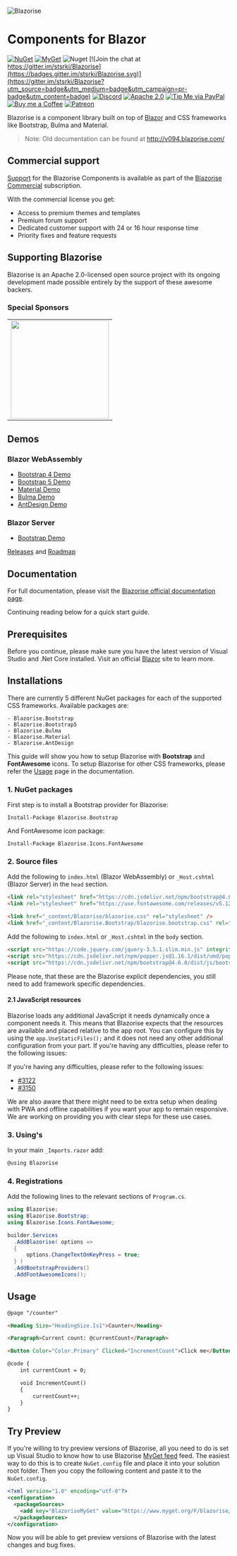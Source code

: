 ![Blazorise](https://user-images.githubusercontent.com/900302/147649481-11ca2931-34cd-4e24-8035-fe757cf9d744.png)

# Components for Blazor

[![NuGet](https://img.shields.io/nuget/vpre/Blazorise.svg)](https://www.nuget.org/profiles/Megabit)
[![MyGet](https://img.shields.io/myget/blazorise/vpre/blazorise.svg?label=myget)](https://www.myget.org/gallery/blazorise)
![Nuget](https://img.shields.io/nuget/dt/Blazorise.svg)
[![Join the chat at https://gitter.im/stsrki/Blazorise](https://badges.gitter.im/stsrki/Blazorise.svg)](https://gitter.im/stsrki/Blazorise?utm_source=badge&utm_medium=badge&utm_campaign=pr-badge&utm_content=badge)
[![Discord](https://img.shields.io/discord/761589226965696552?color=%237289da&label=Discord&logo=discord&logoColor=%237289da&style=flat-square)](https://discord.io/blazorise)
[![Apache 2.0](https://img.shields.io/github/license/stsrki/Blazorise.svg)](LICENSE)
[![Tip Me via PayPal](https://img.shields.io/badge/PayPal-tip%20me-green.svg?logo=paypal)](https://www.paypal.me/mladenmacanovic)
[![Buy me a Coffee](https://img.shields.io/badge/Buy%20me%20a%20coffee-donate-yellow.svg)](https://www.buymeacoffee.com/mladenmacanovic)
[![Patreon](https://img.shields.io/badge/Patreon-donate-yellow.svg)](https://www.patreon.com/mladenmacanovic)

Blazorise is a component library built on top of [Blazor](https://blazor.net/) and CSS frameworks like Bootstrap, Bulma and Material.

> Note: Old documentation can be found at http://v094.blazorise.com/

## Commercial support

[Support](https://support.blazorise.com/) for the Blazorise Components is available as part of the [Blazorise Commercial](https://commercial.blazorise.com/) subscription.

With the commercial license you get:

- Access to premium themes and templates
- Premium forum support
- Dedicated customer support with 24 or 16 hour response time
- Priority fixes and feature requests

## Supporting Blazorise

Blazorise is an Apache 2.0-licensed open source project with its ongoing development made possible entirely by the support of these awesome backers.

### Special Sponsors

<!--platinum start-->
<table>
  <tbody>
    <tr>
      <td align="center" valign="middle">
        <a href="https://volosoft.com/" target="_blank">
          <img width="222px" src="https://volosoft.com/assets/logos/volosoft-logo-dark.svg">
        </a>
      </td>
    </tr>
    <tr></tr>
  </tbody>
</table>
<!--platinum end-->

## Demos

### Blazor WebAssembly

- [Bootstrap 4 Demo](https://bootstrapdemo.blazorise.com)
- [Bootstrap 5 Demo](https://bootstrap5demo.blazorise.com)
- [Material Demo](https://materialdemo.blazorise.com/)
- [Bulma Demo](https://bulmademo.blazorise.com/)
- [AntDesign Demo](https://antdesigndemo.blazorise.com/)

### Blazor Server

- [Bootstrap Demo](https://rcbootstrapdemo.blazorise.com/)

[Releases](https://blazorise.com/docs/releases/) and [Roadmap](https://github.com/stsrki/Blazorise/issues/304)

## Documentation

For full documentation, please visit the [Blazorise official documentation page](https://blazorise.com/docs/).

Continuing reading below for a quick start guide.

## Prerequisites

Before you continue, please make sure you have the latest version of Visual Studio and .Net Core installed. Visit an official [Blazor](https://dotnet.microsoft.com/apps/aspnet/web-apps/client) site to learn more.

## Installations

There are currently 5 different NuGet packages for each of the supported CSS frameworks. Available packages are:

```
- Blazorise.Bootstrap
- Blazorise.Bootstrap5
- Blazorise.Bulma
- Blazorise.Material
- Blazorise.AntDesign
```

This guide will show you how to setup Blazorise with **Bootstrap** and **FontAwesome** icons. To setup Blazorise for other CSS frameworks, please refer the [Usage](https://blazorise.com/docs/usage/) page in the documentation.

### 1. NuGet packages

First step is to install a Bootstrap provider for Blazorise:

```
Install-Package Blazorise.Bootstrap
```

And FontAwesome icon package:

```
Install-Package Blazorise.Icons.FontAwesome
```

### 2. Source files

Add the following to `index.html` (Blazor WebAssembly) or `_Host.cshtml` (Blazor Server) in the `head` section.

```html
<link rel="stylesheet" href="https://cdn.jsdelivr.net/npm/bootstrap@4.6.0/dist/css/bootstrap.min.css" integrity="sha384-B0vP5xmATw1+K9KRQjQERJvTumQW0nPEzvF6L/Z6nronJ3oUOFUFpCjEUQouq2+l" crossorigin="anonymous">
<link rel="stylesheet" href="https://use.fontawesome.com/releases/v5.12.0/css/all.css">

<link href="_content/Blazorise/blazorise.css" rel="stylesheet" />
<link href="_content/Blazorise.Bootstrap/blazorise.bootstrap.css" rel="stylesheet" />
```

Add the following to `index.html` or `_Host.cshtml` in the `body` section.

```html
<script src="https://code.jquery.com/jquery-3.5.1.slim.min.js" integrity="sha384-DfXdz2htPH0lsSSs5nCTpuj/zy4C+OGpamoFVy38MVBnE+IbbVYUew+OrCXaRkfj" crossorigin="anonymous"></script>
<script src="https://cdn.jsdelivr.net/npm/popper.js@1.16.1/dist/umd/popper.min.js" integrity="sha384-9/reFTGAW83EW2RDu2S0VKaIzap3H66lZH81PoYlFhbGU+6BZp6G7niu735Sk7lN" crossorigin="anonymous"></script>
<script src="https://cdn.jsdelivr.net/npm/bootstrap@4.6.0/dist/js/bootstrap.min.js" integrity="sha384-+YQ4JLhjyBLPDQt//I+STsc9iw4uQqACwlvpslubQzn4u2UU2UFM80nGisd026JF" crossorigin="anonymous"></script>
```

Please note, that these are the Blazorise explicit dependencies, you still need to add framework specific dependencies.

#### 2.1 JavaScript resources

Blazorise loads any additional JavaScript it needs dynamically once a component needs it. This means that Blazorise expects that the resources are available and placed relative to the app root. You can configure this by using the `app.UseStaticFiles();` and it does not need any other additional configuration from your part. If you're having any difficulties, please refer to the following issues:

If you're having any difficulties, please refer to the following issues:

- [#3122](https://github.com/Megabit/Blazorise/issues/3122)
- [#3150](https://github.com/Megabit/Blazorise/issues/3150)

We are also aware that there might need to be extra setup when dealing with PWA and offline capabilities if you want your app to remain responsive. We are working on providing you with clear steps for these use cases.

### 3. Using's

In your main `_Imports.razor` add:

```cs
@using Blazorise
```

### 4. Registrations

Add the following lines to the relevant sections of `Program.cs`.

```cs
using Blazorise;
using Blazorise.Bootstrap;
using Blazorise.Icons.FontAwesome;
```

```cs
builder.Services
  .AddBlazorise( options =>
  {
      options.ChangeTextOnKeyPress = true;
  } )
  .AddBootstrapProviders()
  .AddFontAwesomeIcons();
```

## Usage

```html
@page "/counter"

<Heading Size="HeadingSize.Is1">Counter</Heading>

<Paragraph>Current count: @currentCount</Paragraph>

<Button Color="Color.Primary" Clicked="IncrementCount">Click me</Button>

@code {
    int currentCount = 0;

    void IncrementCount()
    {
        currentCount++;
    }
}
```

## Try Preview

If you're willing to try preview versions of Blazorise, all you need to do is set up Visual Studio to know how to use Blazorise [MyGet feed](https://www.myget.org/feed/Details/blazorise) feed. The easiest way to do this is to create `NuGet.config` file and place it into your solution root folder. Then you copy the following content and paste it to the `NuGet.config`.

```xml
<?xml version="1.0" encoding="utf-8"?>
<configuration>
  <packageSources>
    <add key="BlazoriseMyGet" value="https://www.myget.org/F/blazorise/api/v3/index.json" />
  </packageSources>
</configuration>
```

Now you will be able to get preview versions of Blazorise with the latest changes and bug fixes.
